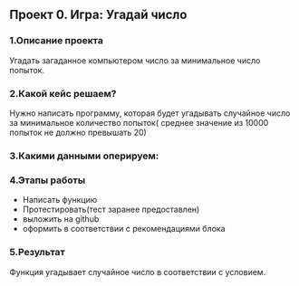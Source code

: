 ## Проект 0. Игра: Угадай число

### 1.Описание проекта    
Угадать загаданное компьютером число за минимальное число попыток.


### 2.Какой кейс решаем?
Нужно написать программу, которая будет угадывать случайное число за 
минимальное количество попыток( среднее значение из 10000 попыток
не должно превышать 20)


### 3.Какими данными оперируем:



### 4.Этапы работы
- Написать функцию
- Протестировать(тест заранее предоставлен)
- выложить на github
- оформить в соответствии с рекомендациями блока


### 5.Результат
Функция угадывает случайное число в соответствии с условием.
